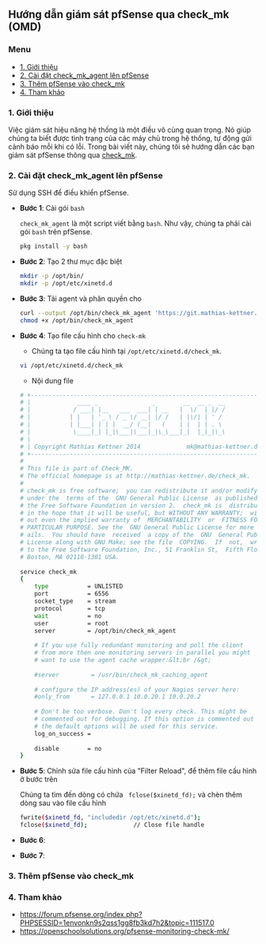 ## Hướng dẫn giám sát pfSense qua check_mk (OMD)

### Menu

- [1. Giới thiệu](#1)
- [2. Cài đặt check_mk_agent lên pfSense](#2)
- [3. Thêm pfSense vào check_mk](#3)
- [4. Tham khảo](#4)

<a name="1" />
	
### 1. Giới thiệu

Việc giám sát hiệu năng hệ thống là một điều vô cùng quan trọng. Nó giúp chúng ta biết được tình trạng của các máy chủ trong hệ thống, tự động gửi cảnh báo mỗi khi có lỗi. Trong bài viết này, chúng tôi sẽ hướng dẫn các bạn giám sát pfSense thông qua [check_mk](https://github.com/hoangdh/meditech-ghichep-omd).

<a name="2" />

### 2. Cài đặt check_mk_agent lên pfSense

Sử dụng SSH để điều khiển pfSense.

- **Bước 1**: Cài gói `bash`

	`check_mk_agent` là một script viết bằng `bash`. Như vậy, chúng ta phải cài gói `bash` trên pfSense. 

	```sh
	pkg install -y bash
	```

- **Bước 2**: Tạo 2 thư mục đặc biệt

	```sh
	mkdir -p /opt/bin/
	mkdir -p /opt/etc/xinetd.d
	```
	
- **Bước 3**: Tải agent và phân quyền cho

	```sh
	curl --output /opt/bin/check_mk_agent 'https://git.mathias-kettner.de/git/?p=check_mk.git;a=blob_plain;f=agents/check_mk_agent.freebsd;hb=HEAD'
	chmod +x /opt/bin/check_mk_agent
	```

- **Bước 4**: Tạo file cấu hình cho `check-mk`

	- Chúng ta tạo file cấu hình tại `/opt/etc/xinetd.d/check_mk`.
	
	```sh
	vi /opt/etc/xinetd.d/check_mk
	```
	
	- Nội dung file

	```sh
	# +------------------------------------------------------------------+
	# |             ____ _               _        __  __ _  __           |
	# |            / ___| |__   ___  ___| | __   |  \/  | |/ /           |
	# |           | |   | '_ \ / _ \/ __| |/ /   | |\/| | ' /            |
	# |           | |___| | | |  __/ (__|   (    | |  | | . \            |
	# |            \____|_| |_|\___|\___|_|\_\___|_|  |_|_|\_\           |
	# |                                                                  |
	# | Copyright Mathias Kettner 2014             mk@mathias-kettner.de |
	# +------------------------------------------------------------------+
	#
	# This file is part of Check_MK.
	# The official homepage is at http://mathias-kettner.de/check_mk.
	#
	# check_mk is free software;  you can redistribute it and/or modify it
	# under the  terms of the  GNU General Public License  as published by
	# the Free Software Foundation in version 2.  check_mk is  distributed
	# in the hope that it will be useful, but WITHOUT ANY WARRANTY;  with-
	# out even the implied warranty of  MERCHANTABILITY  or  FITNESS FOR A
	# PARTICULAR PURPOSE. See the  GNU General Public License for more de-
	# ails.  You should have  received  a copy of the  GNU  General Public
	# License along with GNU Make; see the file  COPYING.  If  not,  write
	# to the Free Software Foundation, Inc., 51 Franklin St,  Fifth Floor,
	# Boston, MA 02110-1301 USA.
	 
	service check_mk
	{
		type           = UNLISTED
		port           = 6556
		socket_type    = stream
		protocol       = tcp
		wait           = no
		user           = root
		server         = /opt/bin/check_mk_agent
	 
		# If you use fully redundant monitoring and poll the client
		# from more then one monitoring servers in parallel you might
		# want to use the agent cache wrapper:&lt;br /&gt;
	 
		#server         = /usr/bin/check_mk_caching_agent
	 
		# configure the IP address(es) of your Nagios server here:
		#only_from      = 127.0.0.1 10.0.20.1 10.0.20.2
	 
		# Don't be too verbose. Don't log every check. This might be
		# commented out for debugging. If this option is commented out
		# the default options will be used for this service.
		log_on_success =
	 
		disable        = no
	}
	```

- **Bước 5**: Chỉnh sửa file cấu hình của "Filter Reload", để thêm file cấu hình ở bước trên

	Chúng ta tìm đến dòng có chứa ` fclose($xinetd_fd);` và chèn thêm dòng sau vào file cấu hình
	
	```sh
	fwrite($xinetd_fd, "includedir /opt/etc/xinetd.d"); 
    fclose($xinetd_fd);             // Close file handle
	```

- **Bước 6**:

- **Bước 7**:
	
<a name="3" />

### 3. Thêm pfSense vào check_mk

<a name="4" />


### 4. Tham khảo

- https://forum.pfsense.org/index.php?PHPSESSID=1envonkn9s2qss1gg8fb3kd7h2&topic=111517.0
- https://openschoolsolutions.org/pfsense-monitoring-check-mk/